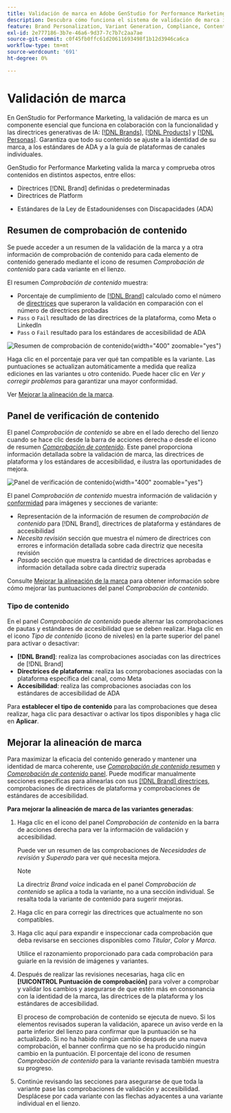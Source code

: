 ```yaml
---
title: Validación de marca en Adobe GenStudio for Performance Marketing
description: Descubra cómo funciona el sistema de validación de marca integrado en GenStudio for Performance Marketing.
feature: Brand Personalization, Variant Generation, Compliance, Content Generation, Content Review, Generative AI
exl-id: 2e777186-3b7e-46a6-9d37-7c7b7c2aa7ae
source-git-commit: c0f45fb0ffc61d20611693498f1b12d3946ca6ca
workflow-type: tm+mt
source-wordcount: '691'
ht-degree: 0%

---
```


# Validación de marca

En GenStudio for Performance Marketing, la validación de marca es un componente esencial que funciona en colaboración con la funcionalidad y las directrices generativas de IA: [[!DNL Brands]](/help/user-guide/guidelines/brands.md), [[!DNL Products]](/help/user-guide/guidelines/products.md) y [[!DNL Personas]](/help/user-guide/guidelines/personas.md). Garantiza que todo su contenido se ajuste a la identidad de su marca, a los estándares de ADA y a la guía de plataformas de canales individuales.

GenStudio for Performance Marketing valida la marca y comprueba otros contenidos en distintos aspectos, entre ellos:

* Directrices [!DNL Brand] definidas o predeterminadas
* Directrices de Platform
<!-- * Ethical considerations related to gender, ethnicity, race, disability status, and age in AI-generated content -->
* Estándares de la Ley de Estadounidenses con Discapacidades (ADA)

## Resumen de comprobación de contenido

Se puede acceder a un resumen de la validación de la marca y a otra información de comprobación de contenido para cada elemento de contenido generado mediante el icono de resumen _Comprobación de contenido_ para cada variante en el lienzo.

El resumen _Comprobación de contenido_ muestra:

* Porcentaje de cumplimiento de [[!DNL Brand]](brands.md) calculado como el número de [directrices](overview.md) que superaron la validación en comparación con el número de directrices probadas
* `Pass` o `Fail` resultado de las directrices de la plataforma, como Meta o LinkedIn
* `Pass` o `Fail` resultado para los estándares de accesibilidad de ADA

![Resumen de comprobación de contenido](/help/assets/content-check-summary.png){width="400" zoomable="yes"}

Haga clic en el porcentaje para ver qué tan compatible es la variante. Las puntuaciones se actualizan automáticamente a medida que realiza ediciones en las variantes u otro contenido. Puede hacer clic en _Ver y corregir problemas_ para garantizar una mayor conformidad.

Ver [Mejorar la alineación de la marca](#improve-brand-alignment).

## Panel de verificación de contenido

El panel _Comprobación de contenido_ se abre en el lado derecho del lienzo cuando se hace clic desde la barra de acciones derecha _o_ desde el icono de resumen [_Comprobación de contenido_](#content-check-summary). Este panel proporciona información detallada sobre la validación de marca, las directrices de plataforma y los estándares de accesibilidad, e ilustra las oportunidades de mejora.

![Panel de verificación de contenido](/help/assets/content-check-panel.png){width="400" zoomable="yes"}

El panel _Comprobación de contenido_ muestra información de validación y [conformidad](/help/user-guide/guidelines/overview.md#compliance) para imágenes y secciones de variante:

* Representación de la información de resumen de _comprobación de contenido_ para [!DNL Brand], directrices de plataforma y estándares de accesibilidad
* _Necesita revisión_ sección que muestra el número de directrices con errores e información detallada sobre cada directriz que necesita revisión
* _Pasado_ sección que muestra la cantidad de directrices aprobadas e información detallada sobre cada directriz superada

Consulte [Mejorar la alineación de la marca](#improve-brand-alignment) para obtener información sobre cómo mejorar las puntuaciones del panel _Comprobación de contenido_.

### Tipo de contenido

En el panel _Comprobación de contenido_ puede alternar las comprobaciones de pautas y estándares de accesibilidad que se deben realizar. Haga clic en el icono _Tipo de contenido_ (icono de niveles) en la parte superior del panel para activar o desactivar:

* **[!DNL Brand]**: realiza las comprobaciones asociadas con las directrices de [!DNL Brand]
* **Directrices de plataforma**: realiza las comprobaciones asociadas con la plataforma específica del canal, como Meta
* **Accesibilidad**: realiza las comprobaciones asociadas con los estándares de accesibilidad de ADA

Para **establecer el tipo de contenido** para las comprobaciones que desea realizar, haga clic para desactivar o activar los tipos disponibles y haga clic en **Aplicar**.

## Mejorar la alineación de marca

Para maximizar la eficacia del contenido generado y mantener una identidad de marca coherente, use [_Comprobación de contenido_ resumen](#content-check-summary) y [_Comprobación de contenido_ panel](#content-check-panel). Puede modificar manualmente secciones específicas para alinearlas con sus [[!DNL Brand] directrices](brands.md), comprobaciones de directrices de plataforma y comprobaciones de estándares de accesibilidad.

**Para mejorar la alineación de marca de las variantes generadas**:

1. Haga clic en el icono del panel _Comprobación de contenido_ en la barra de acciones derecha para ver la información de validación y accesibilidad.

   Puede ver un resumen de las comprobaciones de _Necesidades de revisión_ y _Superado_ para ver qué necesita mejora.

   >[!NOTE]
   >
   > La directriz _Brand voice_ indicada en el panel _Comprobación de contenido_ se aplica a toda la variante, no a una sección individual. Se resalta toda la variante de contenido para sugerir mejoras.

1. Haga clic en para corregir las directrices que actualmente no son compatibles.
1. Haga clic aquí para expandir e inspeccionar cada comprobación que deba revisarse en secciones disponibles como _Titular_, _Color_ y _Marca_.

   Utilice el razonamiento proporcionado para cada comprobación para guiarle en la revisión de imágenes y variantes.

1. Después de realizar las revisiones necesarias, haga clic en **[!UICONTROL Puntuación de comprobación]** para volver a comprobar y validar los cambios y asegurarse de que estén más en consonancia con la identidad de la marca, las directrices de la plataforma y los estándares de accesibilidad.

   El proceso de comprobación de contenido se ejecuta de nuevo. Si los elementos revisados superan la validación, aparece un aviso verde en la parte inferior del lienzo para confirmar que la puntuación se ha actualizado. Si no ha habido ningún cambio después de una nueva comprobación, el banner confirma que no se ha producido ningún cambio en la puntuación. El porcentaje del icono de resumen _Comprobación de contenido_ para la variante revisada también muestra su progreso.

1. Continúe revisando las secciones para asegurarse de que toda la variante pase las comprobaciones de validación y accesibilidad. Desplácese por cada variante con las flechas adyacentes a una variante individual en el lienzo.
